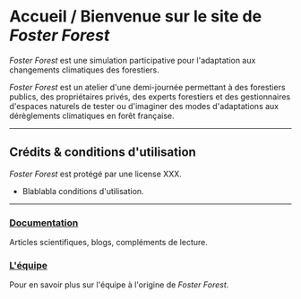 # Accueil / Bienvenue sur le site de _Foster Forest_

_Foster Forest_ est une simulation participative pour l'adaptation aux changements climatiques des forestiers.


_Foster Forest_ est un atelier d'une demi-journée permettant à des forestiers publics, des propriétaires privés, des experts forestiers et des gestionnaires d'espaces naturels de tester ou d'imaginer des modes d'adaptations aux dérèglements climatiques en forêt française.

***

## Crédits & conditions d'utilisation

_Foster Forest_ est protégé par une license XXX.

+ Blablabla conditions d'utilisation.

***

### [Documentation](https://timotheefouqueray.github.io/fosterforest/home/documentation)
Articles scientifiques, blogs, compléments de lecture.

### [L'équipe](https://timotheefouqueray.github.io/fosterforest/home/equipe)
Pour en savoir plus sur l'équipe à l'origine de _Foster Forest_.
